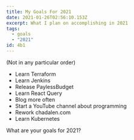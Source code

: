 ```yaml
---
title: My Goals For 2021
date: 2021-01-26T02:56:10.153Z
excerpt: What I plan on accomplishing in 2021
tags:
  - goals
  - "2021"
id: 4b1
---
```

(Not in any particular order)

* Learn Terraform
* Learn Jenkins
* Release PaylessBudget
* Learn React Query
* Blog more often
* Start a YouTube channel about programming
* Rework chadalen.com
* Learn Kubernetes

What are your goals for 2021?
